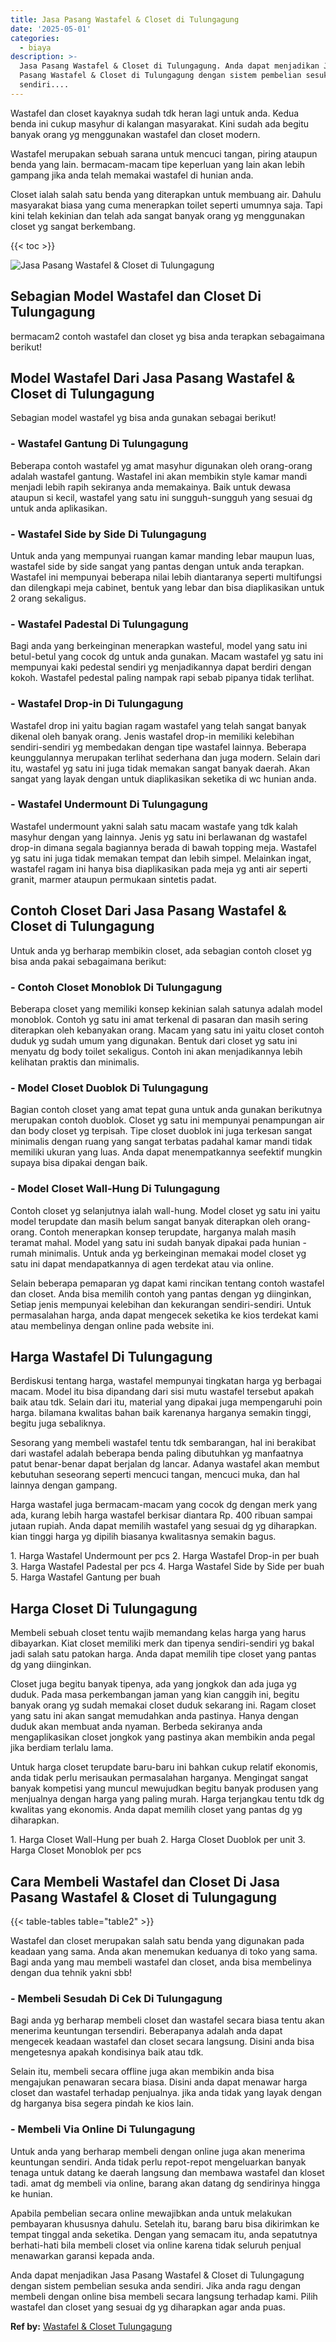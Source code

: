 ```yaml
---
title: Jasa Pasang Wastafel & Closet di Tulungagung
date: '2025-05-01'
categories:
  - biaya
description: >-
  Jasa Pasang Wastafel & Closet di Tulungagung. Anda dapat menjadikan Jasa
  Pasang Wastafel & Closet di Tulungagung dengan sistem pembelian sesuka anda
  sendiri....
---
```


Wastafel dan closet kayaknya sudah tdk heran lagi untuk anda. Kedua benda ini cukup masyhur di kalangan masyarakat. Kini sudah ada begitu banyak orang yg menggunakan wastafel dan closet modern.

Wastafel merupakan sebuah sarana untuk mencuci tangan, piring ataupun benda yang lain. bermacam-macam tipe keperluan yang lain akan lebih gampang jika anda telah memakai wastafel di hunian anda.

Closet ialah salah satu benda yang diterapkan untuk membuang air. Dahulu masyarakat biasa yang cuma menerapkan toilet seperti umumnya saja. Tapi kini telah kekinian dan telah ada sangat banyak orang yg menggunakan closet yg sangat berkembang.

{{< toc >}}

![Jasa Pasang Wastafel & Closet di Tulungagung](/images/wastafel-closet-murah11.png)

## Sebagian Model Wastafel dan Closet Di Tulungagung

bermacam2 contoh wastafel dan closet yg bisa anda terapkan sebagaimana berikut!

## Model Wastafel Dari Jasa Pasang Wastafel & Closet di Tulungagung

Sebagian model wastafel yg bisa anda gunakan sebagai berikut!

### \- Wastafel Gantung Di Tulungagung

Beberapa contoh wastafel yg amat masyhur digunakan oleh orang-orang adalah wastafel gantung. Wastafel ini akan membikin style kamar mandi menjadi lebih rapih sekiranya anda memakainya. Baik untuk dewasa ataupun si kecil, wastafel yang satu ini sungguh-sungguh yang sesuai dg untuk anda aplikasikan.

### \- Wastafel Side by Side Di Tulungagung

Untuk anda yang mempunyai ruangan kamar manding lebar maupun luas, wastafel side by side sangat yang pantas dengan untuk anda terapkan. Wastafel ini mempunyai beberapa nilai lebih diantaranya seperti multifungsi dan dilengkapi meja cabinet, bentuk yang lebar dan bisa diaplikasikan untuk 2 orang sekaligus.

### \- Wastafel Padestal Di Tulungagung

Bagi anda yang berkeinginan menerapkan wasteful, model yang satu ini betul-betul yang cocok dg untuk anda gunakan. Macam wastafel yg satu ini mempunyai kaki pedestal sendiri yg menjadikannya dapat berdiri dengan kokoh. Wastafel pedestal paling nampak rapi sebab pipanya tidak terlihat.

### \- Wastafel Drop-in Di Tulungagung

Wastafel drop ini yaitu bagian ragam wastafel yang telah sangat banyak dikenal oleh banyak orang. Jenis wastafel drop-in memiliki kelebihan sendiri-sendiri yg membedakan dengan tipe wastafel lainnya. Beberapa keunggulannya merupakan terlihat sederhana dan juga modern. Selain dari itu, wastafel yg satu ini juga tidak memakan sangat banyak daerah. Akan sangat yang layak dengan untuk diaplikasikan seketika di wc hunian anda.

### \- Wastafel Undermount Di Tulungagung

Wastafel undermount yakni salah satu macam wastafe yang tdk kalah masyhur dengan yang lainnya. Jenis yg satu ini berlawanan dg wastafel drop-in dimana segala bagiannya berada di bawah topping meja. Wastafel yg satu ini juga tidak memakan tempat dan lebih simpel. Melainkan ingat, wastafel ragam ini hanya bisa diaplikasikan pada meja yg anti air seperti granit, marmer ataupun permukaan sintetis padat.

## Contoh Closet Dari Jasa Pasang Wastafel & Closet di Tulungagung

Untuk anda yg berharap membikin closet, ada sebagian contoh closet yg bisa anda pakai sebagaimana berikut:

### \- Contoh Closet Monoblok Di Tulungagung

Beberapa closet yang memiliki konsep kekinian salah satunya adalah model monoblok. Contoh yg satu ini amat terkenal di pasaran dan masih sering diterapkan oleh kebanyakan orang. Macam yang satu ini yaitu closet contoh duduk yg sudah umum yang digunakan. Bentuk dari closet yg satu ini menyatu dg body toilet sekaligus. Contoh ini akan menjadikannya lebih kelihatan praktis dan minimalis.

### \- Model Closet Duoblok Di Tulungagung

Bagian contoh closet yang amat tepat guna untuk anda gunakan berikutnya merupakan contoh duoblok. Closet yg satu ini mempunyai penampungan air dan body closet yg terpisah. Tipe closet duoblok ini juga terkesan sangat minimalis dengan ruang yang sangat terbatas padahal kamar mandi tidak memiliki ukuran yang luas. Anda dapat menempatkannya seefektif mungkin supaya bisa dipakai dengan baik.

### \- Model Closet Wall-Hung Di Tulungagung

Contoh closet yg selanjutnya ialah wall-hung. Model closet yg satu ini yaitu model terupdate dan masih belum sangat banyak diterapkan oleh orang-orang. Contoh menerapkan konsep terupdate, harganya malah masih teramat mahal. Model yang satu ini sudah banyak dipakai pada hunian - rumah minimalis. Untuk anda yg berkeinginan memakai model closet yg satu ini dapat mendapatkannya di agen terdekat atau via online.

Selain beberapa pemaparan yg dapat kami rincikan tentang contoh wastafel dan closet. Anda bisa memilih contoh yang pantas dengan yg diinginkan, Setiap jenis mempunyai kelebihan dan kekurangan sendiri-sendiri. Untuk permasalahan harga, anda dapat mengecek seketika ke kios terdekat kami atau membelinya dengan online pada website ini.

## Harga Wastafel Di Tulungagung

Berdiskusi tentang harga, wastafel mempunyai tingkatan harga yg berbagai macam. Model itu bisa dipandang dari sisi mutu wastafel tersebut apakah baik atau tdk. Selain dari itu, material yang dipakai juga mempengaruhi poin harga. bilamana kwalitas bahan baik karenanya harganya semakin tinggi, begitu juga sebaliknya.

Sesorang yang membeli wastafel tentu tdk sembarangan, hal ini berakibat dari wastafel adalah beberapa benda paling dibutuhkan yg manfaatnya patut benar-benar dapat berjalan dg lancar. Adanya wastafel akan membut kebutuhan seseorang seperti mencuci tangan, mencuci muka, dan hal lainnya dengan gampang.

Harga wastafel juga bermacam-macam yang cocok dg dengan merk yang ada, kurang lebih harga wastafel berkisar diantara Rp. 400 ribuan sampai jutaan rupiah. Anda dapat memilih wastafel yang sesuai dg yg diharapkan. kian tinggi harga yg dipilih biasanya kwalitasnya semakin bagus.

1\. Harga Wastafel Undermount per pcs 2. Harga Wastafel Drop-in per buah 3. Harga Wastafel Padestal per pcs 4. Harga Wastafel Side by Side per buah 5. Harga Wastafel Gantung per buah

## Harga Closet Di Tulungagung

Membeli sebuah closet tentu wajib memandang kelas harga yang harus dibayarkan. Kiat closet memiliki merk dan tipenya sendiri-sendiri yg bakal jadi salah satu patokan harga. Anda dapat memilih tipe closet yang pantas dg yang diinginkan.

Closet juga begitu banyak tipenya, ada yang jongkok dan ada juga yg duduk. Pada masa perkembangan jaman yang kian canggih ini, begitu banyak orang yg sudah memakai closet duduk sekarang ini. Ragam closet yang satu ini akan sangat memudahkan anda pastinya. Hanya dengan duduk akan membuat anda nyaman. Berbeda sekiranya anda mengaplikasikan closet jongkok yang pastinya akan membikin anda pegal jika berdiam terlalu lama.

Untuk harga closet terupdate baru-baru ini bahkan cukup relatif ekonomis, anda tidak perlu merisaukan permasalahan harganya. Mengingat sangat banyak kompetisi yang muncul mewujudkan begitu banyak produsen yang menjualnya dengan harga yang paling murah. Harga terjangkau tentu tdk dg kwalitas yang ekonomis. Anda dapat memilih closet yang pantas dg yg diharapkan.

1\. Harga Closet Wall-Hung per buah 2. Harga Closet Duoblok per unit 3. Harga Closet Monoblok per pcs

## Cara Membeli Wastafel dan Closet Di Jasa Pasang Wastafel & Closet di Tulungagung

{{< table-tables table="table2" >}}

Wastafel dan closet merupakan salah satu benda yang digunakan pada keadaan yang sama. Anda akan menemukan keduanya di toko yang sama. Bagi anda yang mau membeli wastafel dan closet, anda bisa membelinya dengan dua tehnik yakni sbb!

### \- Membeli Sesudah Di Cek Di Tulungagung

Bagi anda yg berharap membeli closet dan wastafel secara biasa tentu akan menerima keuntungan tersendiri. Beberapanya adalah anda dapat mengecek keadaan wastafel dan closet secara langsung. Disini anda bisa mengetesnya apakah kondisinya baik atau tdk.

Selain itu, membeli secara offline juga akan membikin anda bisa mengajukan penawaran secara biasa. Disini anda dapat menawar harga closet dan wastafel terhadap penjualnya. jika anda tidak yang layak dengan dg harganya bisa segera pindah ke kios lain.

### \- Membeli Via Online Di Tulungagung

Untuk anda yang berharap membeli dengan online juga akan menerima keuntungan sendiri. Anda tidak perlu repot-repot mengeluarkan banyak tenaga untuk datang ke daerah langsung dan membawa wastafel dan kloset tadi. amat dg membeli via online, barang akan datang dg sendirinya hingga ke hunian.

Apabila pembelian secara online mewajibkan anda untuk melakukan pembayaran khususnya dahulu. Setelah itu, barang baru bisa dikirimkan ke tempat tinggal anda seketika. Dengan yang semacam itu, anda sepatutnya berhati-hati bila membeli closet via online karena tidak seluruh penjual menawarkan garansi kepada anda.

Anda dapat menjadikan Jasa Pasang Wastafel & Closet di Tulungagung dengan sistem pembelian sesuka anda sendiri. Jika anda ragu dengan membeli dengan online bisa membeli secara langsung terhadap kami. Pilih wastafel dan closet yang sesuai dg yg diharapkan agar anda puas.

**Ref by:** [Wastafel & Closet Tulungagung](https://id.wikipedia.org/wiki/Wastafel)

